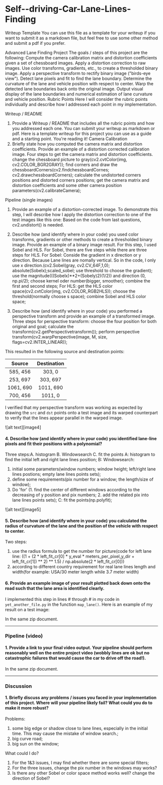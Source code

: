 # Self--driving-Car-Lane-Lines-Finding

Writeup Template
You can use this file as a template for your writeup if you want to submit it as a markdown file, but feel free to use some other method and submit a pdf if you prefer.

Advanced Lane Finding Project
The goals / steps of this project are the following:
Compute the camera calibration matrix and distortion coefficients given a set of chessboard images.
Apply a distortion correction to raw images.
Use color transforms, gradients, etc., to create a thresholded binary image.
Apply a perspective transform to rectify binary image ("birds-eye view").
Detect lane pixels and fit to find the lane boundary.
Determine the curvature of the lane and vehicle position with respect to center.
Warp the detected lane boundaries back onto the original image.
Output visual display of the lane boundaries and numerical estimation of lane curvature and vehicle position.
Rubric Points
Here I will consider the rubric points individually and describe how I addressed each point in my implementation.

Writeup / README
1. Provide a Writeup / README that includes all the rubric points and how you addressed each one. You can submit your writeup as markdown or pdf. Here is a template writeup for this project you can use as a guide and a starting point.
You're reading it!
Camera Calibration
1. Briefly state how you computed the camera matrix and distortion coefficients. Provide an example of a distortion corrected calibration image.
Four steps to get the camera matrix and distortion coefficients.
change the chessboard picture to gray(cv2.cvtColor(img, cv2.COLOR_BGR2GRAY));
find corners and draw the chessboardCorners(cv2.findchessboardCornes; cv2.drawchessboardCorners);
calculate the undistorted corners positions and distorted corners positions;
get the camera matrix and distortion coefficients and some other camera position parameters(cv2.calibrateCamera);

Pipeline (single images)
1. Provide an example of a distortion-corrected image.
To demonstrate this step, I will describe how I apply the distortion correction to one of the test images like this one: Based on the code from last questions, cv2.undistort() is needed. 
2. Describe how (and identify where in your code) you used color transforms, gradients or other methods to create a thresholded binary image. Provide an example of a binary image result.
For this step, I used Sobel and HLS. For Sobel, there are five steps while there are three steps for HLS. For Sobel:
Conside the gradient in x direction or y direction. Because Lane lines are nomally vertical. So in the code, I only use x direction.(cv2.Sobel(gray, cv2.CV_64F,1,0); absolute(Sobelx);scaled_sobel; use threshold to choose the gradient);
use the magnitude(((Sobelx)**2+(Sobely)2)(1/2)) and direction (0, np.pi/2);
choose kernel oder number(bigger, smoother);
combine the first and second steps;
For HLS:
get the HLS color space(cv2.cvtColor(img, cv2.COLOR_RGB2HLS));
choose the threshold(normally choose s space);
combine Sobel and HLS color space;

3. Describe how (and identify where in your code) you performed a perspective transform and provide an example of a transformed image.
Three steps for perspective transform:
choose the four position for both original and goal;
calculate the transform(cv2.getPerspectivetransform());
perform perspective transform(cv2.warpPerspective(image, M, size, flags=cv2.INTER_LINEAR));

This resulted in the following source and destination points:

| Source        | Destination   | 
|:-------------:|:-------------:| 
| 585, 456      | 303, 0        | 
| 253, 697      | 303, 697      |
| 1061, 690     | 1011, 690      |
| 700, 456      | 1011, 0        |

I verified that my perspective transform was working as expected by drawing the `src` and `dst` points onto a test image and its warped counterpart to verify that the lines appear parallel in the warped image.

![alt text][image4]

#### 4. Describe how (and identify where in your code) you identified lane-line pixels and fit their positions with a polynomial?

Three steps:A. histogram B. Windowsearch C. fit the points
A: histogram to find the initial left and right lane lines position;
B: Windowsearch:
1. initial some parameters(window numbers; window height; left/right lane lines postions; empty lane lines points sets);
2. define some requirements(pix number for a window; the length/size of window);
3. Do 'for' (1. find the center of different windows according to the decreasing of y position and pix numbers; 2. add the related pix into lane lines points sets);
C: fit the points(np.polyfit);


![alt text][image5]

#### 5. Describe how (and identify where in your code) you calculated the radius of curvature of the lane and the position of the vehicle with respect to center.

Two steps:
1. use the radius formula to get the number for picture(code for left lane line: ((1 + (2 * left_fit_cr[0] * y_eval * meters_per_pixel_y_dir + left_fit_cr[1]) ** 2) ** 1.5) / np.absolute(2 * left_fit_cr[0]))
2. according to different country requirement for real lane lines length and width(for example: USA/30 meter length while 3.7 meter width)


#### 6. Provide an example image of your result plotted back down onto the road such that the lane area is identified clearly.

I implemented this step in lines # through # in my code in `yet_another_file.py` in the function `map_lane()`.  Here is an example of my result on a test image:

In the same zip document.

---

### Pipeline (video)

#### 1. Provide a link to your final video output.  Your pipeline should perform reasonably well on the entire project video (wobbly lines are ok but no catastrophic failures that would cause the car to drive off the road!).

In the same zip document.

---

### Discussion

#### 1. Briefly discuss any problems / issues you faced in your implementation of this project.  Where will your pipeline likely fail?  What could you do to make it more robust?

Problems:
1. some big edge or shadow close to lane lines, especially in the initial time. This may cause the mistake of window search.;
2. big curve road;
3. big sun on the window;

What could I do?
1. For the 1&3 issues, I may find whether there are some special filters;
2. For the three issues, change the pix number in the windows may works?
3. Is there any other Sobel or color space method works well? change the direction of Sobel?



```python
